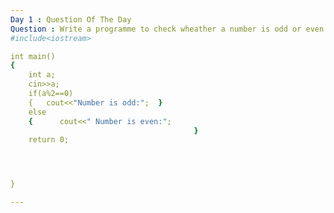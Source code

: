 ```yaml
---		
Day 1 : Question Of The Day
Question : Write a programme to check wheather a number is odd or even
#include<iostream>

int main()
{
    int a;
    cin>>a;
    if(a%2==0)
    {   cout<<"Number is odd:";  }
    else 
    {      cout<<" Number is even:";
                                         } 
    return 0;




}

---
```

